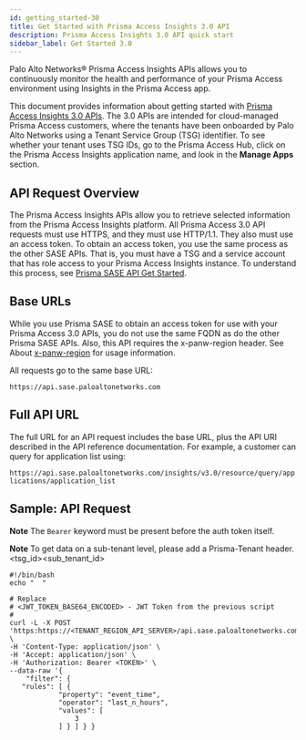 ```yaml
---
id: getting_started-30
title: Get Started with Prisma Access Insights 3.0 API
description: Prisma Access Insights 3.0 API quick start
sidebar_label: Get Started 3.0
---
```


Palo Alto Networks® Prisma Access Insights APIs allows you to continuously monitor the health and
performance of your Prisma Access environment using Insights in the Prisma Access app.

This document provides information about getting started with  [Prisma Access Insights 3.0 APIs](/access/api/insights/). The 3.0 APIs are intended for cloud-managed Prisma Access customers, where the tenants have been
onboarded by Palo Alto Networks using a Tenant Service Group (TSG) identifier. To see whether your
tenant uses TSG IDs, go to the Prisma Access Hub, click on the Prisma Access Insights application
name, and look in the **Manage Apps** section.

## API Request Overview

The Prisma Access Insights APIs allow you to retrieve selected information from the Prisma Access
Insights platform. All Prisma Access 3.0 API requests must use HTTPS, and they must use HTTP/1.1.
They also must use an access token. To obtain an access token, you use the same process as the
other SASE APIs. That is, you must have a TSG and a service account that has role access to your
Prisma Access Insights instance. To understand this process, see
[Prisma SASE API Get Started](/sase/docs/getstarted).

## Base URLs

While you use Prisma SASE to obtain an access token for use with your Prisma Access 3.0
APIs, you do not use the same FQDN as do the other Prisma SASE APIs. Also, this API requires the x-panw-region header. See About [x-panw-region](/sase/docs/api-call/#about-x-panw-region) for usage information.

All requests go to the same base URL:

`https://api.sase.paloaltonetworks.com`

## Full API URL

The full URL for an API request includes the base URL, plus the API URI described in the API reference documentation. For example, a customer can query for application list using:

`https://api.sase.paloaltonetworks.com/insights/v3.0/resource/query/applications/application_list`

## Sample: API Request

**Note** The `Bearer` keyword must be present before the auth token itself.

**Note** To get data on a sub-tenant level, please add a Prisma-Tenant header.<tsg_id><sub_tenant_id>

    #!/bin/bash
    echo "  "
    
    # Replace
    # <JWT_TOKEN_BASE64_ENCODED> - JWT Token from the previous script
    #
    curl -L -X POST 'https:https://<TENANT_REGION_API_SERVER>/api.sase.paloaltonetworks.com/insights/v3.0/resource/query/locations/applications/application_list' \
    -H 'Content-Type: application/json' \
    -H 'Accept: application/json' \
    -H 'Authorization: Bearer <TOKEN>' \
    --data-raw '{
        "filter": {
       "rules": [ {
                "property": "event_time",
                "operator": "last_n_hours",
                "values": [
                    3
                ] } ] } }
